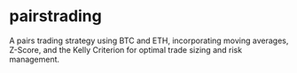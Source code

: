 # pairstrading
A pairs trading strategy using BTC and ETH, incorporating moving averages, Z-Score, and the Kelly Criterion for optimal trade sizing and risk management.
